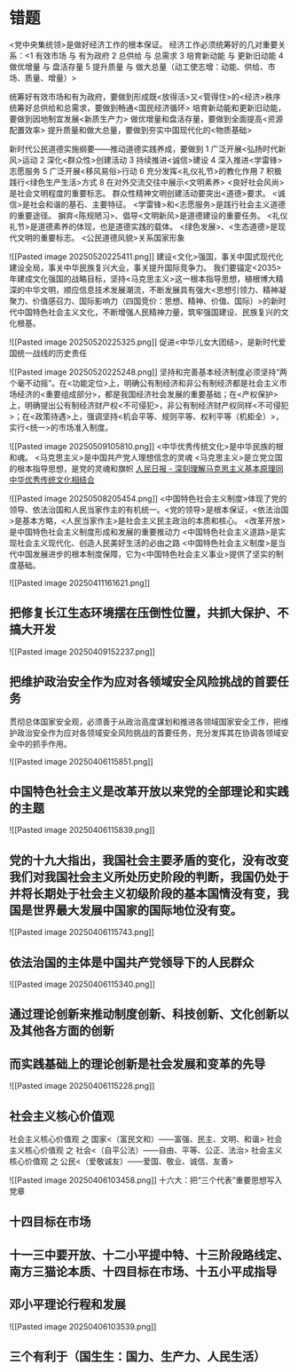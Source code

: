# 错题

<党中央集统领>是做好经济工作的根本保证。
经济工作必须统筹好的几对重要关系：<1 有效市场 与 有为政府 2 总供给 与 总需求 3 培育新动能 与 更新旧动能 4 做优增量 与 盘活存量 5 提升质量 与 做大总量（动工使志增：动能、供给、市场、质量、增量）>

统筹好有效市场和有为政府，要做到形成既<放得活>又<管得住>的<经济>秩序
统筹好总供给和总需求，要做到畅通<国民经济循环>
培育新动能和更新旧动能，要做到因地制宜发展<新质生产力>
做优增量和盘活存量，要做到全面提高<资源配置效率>
提升质量和做大总量，要做到夯实中国现代化的<物质基础>

新时代公民道德实施纲要——推动道德实践养成，要做到 1 广泛开展<弘扬时代新风>运动 2 深化<群众性>创建活动 3 持续推进<诚信>建设 4 深入推进<学雷锋>志愿服务 5 广泛开展<移风易俗>行动 6 充分发挥<礼仪礼节>的教化作用 7 积极践行<绿色生产生活>方式 8 在对外交流交往中展示<文明素养>
<良好社会风尚>是社会文明程度的重要标志。
群众性精神文明创建活动要突出<道德>要求。
<诚信>是社会和谐的基石、主要特征。
<学雷锋>和<志愿服务>是践行社会主义道德的重要途径。
摒弃<陈规陋习>、倡导<文明新风>是道德建设的重要任务。
<礼仪礼节>是道德素养的体现，也是道德实践的载体。
<绿色发展>、<生态道德>是现代文明的重要标志。
<公民道德风貌>关系国家形象


![[Pasted image 20250520225411.png]]
建设<文化>强国，事关中国式现代化建设全局，事关中华民族复兴大业，事关提升国际竞争力。
我们要锚定<2035>年建成文化强国的战略目标，坚持<马克思主义>这一根本指导思想，植根博大精深的中华文明，顺应信息技术发展潮流，不断发展具有强大<思想引领力、精神凝聚力、价值感召力、国际影响力（四国竞价：思想、精神、价值、国际）>的新时代中国特色社会主义文化，不断增强人民精神力量，筑牢强国建设、民族复兴的文化根基。

![[Pasted image 20250520225325.png]]
促进<中华儿女大团结>，是新时代爱国统一战线的历史责任

![[Pasted image 20250520225248.png]]
坚持和完善基本经济制度必须坚持“两个毫不动摇”。在<功能定位>上，明确公有制经济和非公有制经济都是社会主义市场经济的<重要组成部分>，都是我国经济社会发展的重要基础；在<产权保护>上，明确提出公有制经济财产权<不可侵犯>，非公有制经济财产权同样<不可侵犯>；在<政策待遇>上，强调坚持<机会平等、规则平等、权利平等（机柜全）>，实行<统一>的市场准入制度。

![[Pasted image 20250509105810.png]]
<中华优秀传统文化>是中华民族的根和魂。
<马克思主义>是中国共产党人理想信念的灵魂
<马克思主义>是立党立国的根本指导思想，是党的灵魂和旗帜
[人民日报 - 深刻理解马克思主义基本原理同中华优秀传统文化相结合](http://paper.people.com.cn/rmrbwap/html/2021-08/09/nw.D110000renmrb_20210809_2-12.htm)

![[Pasted image 20250508205454.png]]
<中国特色社会主义制度>体现了党的领导、依法治国和人民当家作主的有机统一。<党的领导>是根本保证，<依法治国>是基本方略，<人民当家作主>是社会主义民主政治的本质和核心。
<改革开放>是中国特色社会主义制度形成和发展的重要推动力
<中国特色社会主义道路>是实现社会主义现代化、创造人民美好生活的必由之路
<中国特色社会主义制度>是当代中国发展进步的根本制度保障，它为<中国特色社会主义事业>提供了坚实的制度基础。

![[Pasted image 20250411161621.png]]
## 把修复长江生态环境摆在压倒性位置，共抓大保护、不搞大开发

![[Pasted image 20250409152237.png]]
## 把维护政治安全作为应对各领域安全风险挑战的首要任务
贯彻总体国家安全观，必须善于从政治高度谋划和推进各领域国家安全工作，把维护政治安全作为应对各领域安全风险挑战的首要任务，充分发挥其在协调各领域安全中的抓手作用。


![[Pasted image 20250406115851.png]]
## 中国特色社会主义是改革开放以来党的全部理论和实践的主题

![[Pasted image 20250406115839.png]]
## 党的十九大指出，我国社会主要矛盾的变化，没有改变我们对我国社会主义所处历史阶段的判断，我国仍处于并将长期处于社会主义初级阶段的基本国情没有变，我国是世界最大发展中国家的国际地位没有变。

![[Pasted image 20250406115743.png]]
## 依法治国的主体是中国共产党领导下的人民群众

![[Pasted image 20250406115340.png]]
## 通过理论创新来推动制度创新、科技创新、文化创新以及其他各方面的创新
## 而实践基础上的理论创新是社会发展和变革的先导

![[Pasted image 20250406115228.png]]
## 社会主义核心价值观
社会主义核心价值观 之 国家<（富民文和）——富强、民主、文明、和谐>
社会主义核心价值观 之 社会<（自平公法）——自由、平等、公正、法治>
社会主义核心价值观 之 公民<（爱敬诚友）——爱国、敬业、诚信、友善>

![[Pasted image 20250406103458.png]]
十六大：把“三个代表”重要思想写入党章
## 十四目标在市场

## 十一三中要开放、十二小平提中特、十三阶段路线定、南方三猫论本质、十四目标在市场、十五小平成指导
## 邓小平理论行程和发展
![[Pasted image 20250406103539.png]]
## 三个有利于（国生生：国力、生产力、人民生活）
